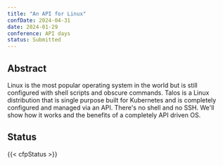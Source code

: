 ```yaml
---
title: "An API for Linux"
confDate: 2024-04-31
date: 2024-01-29
conference: API days
status: Submitted
---
```


## Abstract

Linux is the most popular operating system in the world but is still configured with shell scripts and obscure commands. Talos is a Linux distribution that is single purpose built for Kubernetes and is completely configured and managed via an API. There's no shell and no SSH.
We'll show how it works and the benefits of a completely API driven OS.

## Status

{{< cfpStatus >}}

